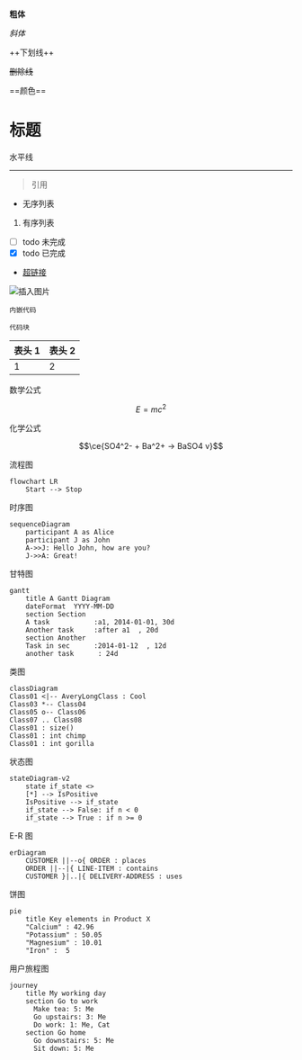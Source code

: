 **粗体**

_斜体_

++下划线++

~~删除线~~

==颜色==

# 标题

水平线

---

> 引用

- 无序列表

1. 有序列表

- [ ] todo 未完成
- [x] todo 已完成
- [超链接](https://note.youdao.com/)

![插入图片](https://note.youdao.com/favicon.ico)

`内嵌代码`

```
代码块
```

| 表头 1 | 表头 2 |
| ------ | ------ |
| 1      | 2      |

数学公式

```math
E = mc^2
```

化学公式

```math
\ce{SO4^2- + Ba^2+ -> BaSO4 v}
```

流程图

```
flowchart LR
    Start --> Stop
```

时序图

```
sequenceDiagram
    participant A as Alice
    participant J as John
    A->>J: Hello John, how are you?
    J->>A: Great!
```

甘特图

```
gantt
    title A Gantt Diagram
    dateFormat  YYYY-MM-DD
    section Section
    A task           :a1, 2014-01-01, 30d
    Another task     :after a1  , 20d
    section Another
    Task in sec      :2014-01-12  , 12d
    another task      : 24d
```

类图

```
classDiagram
Class01 <|-- AveryLongClass : Cool
Class03 *-- Class04
Class05 o-- Class06
Class07 .. Class08
Class01 : size()
Class01 : int chimp
Class01 : int gorilla
```

状态图

```
stateDiagram-v2
    state if_state <>
    [*] --> IsPositive
    IsPositive --> if_state
    if_state --> False: if n < 0
    if_state --> True : if n >= 0
```

E-R 图

```
erDiagram
    CUSTOMER ||--o{ ORDER : places
    ORDER ||--|{ LINE-ITEM : contains
    CUSTOMER }|..|{ DELIVERY-ADDRESS : uses
```

饼图

```
pie
    title Key elements in Product X
    "Calcium" : 42.96
    "Potassium" : 50.05
    "Magnesium" : 10.01
    "Iron" :  5
```

用户旅程图

```
journey
    title My working day
    section Go to work
      Make tea: 5: Me
      Go upstairs: 3: Me
      Do work: 1: Me, Cat
    section Go home
      Go downstairs: 5: Me
      Sit down: 5: Me
```
